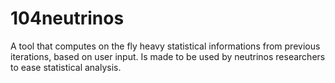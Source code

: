 # 104neutrinos
A tool that computes on the fly heavy statistical informations from previous iterations, based on user input. Is made to be used by neutrinos researchers to ease statistical analysis.
